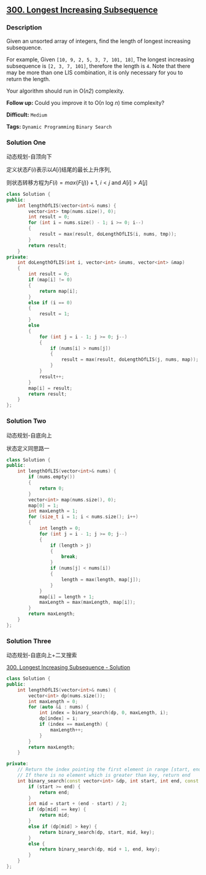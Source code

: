 ## [300. Longest Increasing Subsequence](https://leetcode.com/problems/longest-increasing-subsequence/#/description)

### Description

Given an unsorted array of integers, find the length of longest increasing subsequence.

For example,
Given `[10, 9, 2, 5, 3, 7, 101, 18]`,
The longest increasing subsequence is `[2, 3, 7, 101]`, therefore the length is `4`. Note that there may be more than one LIS combination, it is only necessary for you to return the length.

Your algorithm should run in O(*n2*) complexity.

**Follow up:** Could you improve it to O(*n* log *n*) time complexity?



**Difficult:** `Medium`

**Tags:** `Dynamic Programming` `Binary Search`



### Solution One

动态规划-自顶向下

定义状态$F(i)$表示以$A[i]$结尾的最长上升序列,

则状态转移方程为$F(i) = max\{F(j)\}+1$, $i < j$ and $A[i] > A[j]$

```c++
class Solution {
public:
    int lengthOfLIS(vector<int>& nums) {
        vector<int> tmp(nums.size(), 0);
        int result = 0;
        for (int i = nums.size() - 1; i >= 0; i--)
        {
            result = max(result, doLengthOfLIS(i, nums, tmp));
        }
        return result;
    }
private:
    int doLengthOfLIS(int i, vector<int> &nums, vector<int> &map)
    {
        int result = 0;
        if (map[i] != 0)
        {
            return map[i];
        }
        else if (i == 0)
        {
            result = 1;
        }
        else
        {
            for (int j = i - 1; j >= 0; j--)
            {
                if (nums[i] > nums[j])
                {
                    result = max(result, doLengthOfLIS(j, nums, map));
                }
            }
            result++;
        }
        map[i] = result;
        return result;
    }
};
```



### Solution Two

动态规划-自底向上

状态定义同思路一

```c++
class Solution {
public:
    int lengthOfLIS(vector<int>& nums) {
        if (nums.empty())
        {
            return 0;
        }
        vector<int> map(nums.size(), 0);
        map[0] = 1;
        int maxLength = 1;
        for (size_t i = 1; i < nums.size(); i++)
        {
            int length = 0;
            for (int j = i - 1; j >= 0; j--)
            {
                if (length > j)
                {
                    break;
                }
                if (nums[j] < nums[i])
                {
                    length = max(length, map[j]);
                }
            }
            map[i] = length + 1;
            maxLength = max(maxLength, map[i]);
        }
        return maxLength;
    }
};
```



### Solution Three

动态规划-自底向上+二叉搜索

[300. Longest Increasing Subsequence - Solution](https://leetcode.com/problems/longest-increasing-subsequence/#/solution)

```c++
class Solution {
public:
    int lengthOfLIS(vector<int>& nums) {
        vector<int> dp(nums.size());
        int maxLength = 0;
        for (auto &i : nums) {
            int index = binary_search(dp, 0, maxLength, i);
            dp[index] = i;
            if (index == maxLength) {
                maxLength++;
            }
        }
        return maxLength;
    }

private:
    // Return the index pointing the first element in range [start, end) which is greater than key
    // If there is no element which is greater than key, return end
    int binary_search(const vector<int> &dp, int start, int end, const int &key) {
        if (start >= end) {
            return end;
        }
        int mid = start + (end - start) / 2;
        if (dp[mid] == key) {
            return mid;
        }
        else if (dp[mid] > key) {
            return binary_search(dp, start, mid, key);
        }
        else {
            return binary_search(dp, mid + 1, end, key);
        }
    }
};
```



